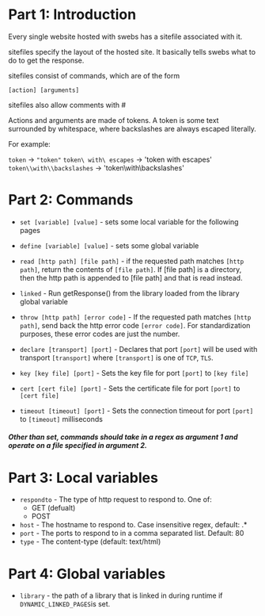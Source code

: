 # Part 1: Introduction
Every single website hosted with swebs has a sitefile associated with it.

sitefiles specify the layout of the hosted site. It basically tells swebs what to do to get the response.

sitefiles consist of commands, which are of the form

```[action] [arguments]```

sitefiles also allow comments with #

Actions and arguments are made of tokens. A token is some text surrounded by
whitespace, where backslashes are always escaped literally.

For example:

`token` -> `"token"`
`token\ with\ escapes` -> 'token with escapes'
`token\\with\\backslashes` -> 'token\with\backslashes'

# Part 2: Commands

* ```set [variable] [value]``` - sets some local variable for the following
  pages

* ```define [variable] [value]``` - sets some global variable

* ```read [http path] [file path]``` - if the requested path matches
  ```[http path]```, return the contents of ```[file path]```. If [file path] is
  a directory, then the http path is appended to [file path] and that is read
  instead.

* ```linked``` - Run getResponse() from the library loaded from the library
  global variable

* ```throw [http path] [error code]``` - If the requested path matches
  ```[http path]```, send back the http error code ```[error code]```. For
  standardization purposes, these error codes are just the number.

* ```declare [transport] [port]``` - Declares that port ```[port]``` will be
  used with transport ```[transport]``` where ```[transport]``` is one of
  ```TCP```, ```TLS```.

* ```key [key file] [port]``` - Sets the key file for port ```[port]``` to
  ```[key file]```

* ```cert [cert file] [port]``` - Sets the certificate file for port
  ```[port]``` to ```[cert file]```

* ```timeout [timeout] [port]``` - Sets the connection timeout for port
  ```[port]``` to ```[timeout]``` milliseconds

##### Other than set, commands should take in a regex as argument 1 and operate on a file specified in argument 2.

# Part 3: Local variables

* ```respondto``` - The type of http request to respond to. One of:
	* GET (defualt)
	* POST
* ```host``` - The hostname to respond to. Case insensitive regex, default: .*
* ```port``` - The ports to respond to in a comma separated list. Default: 80
* ```type``` - The content-type (default: text/html)

# Part 4: Global variables

* ```library``` - the path of a library that is linked in during runtime if ```DYNAMIC_LINKED_PAGES```is set.

